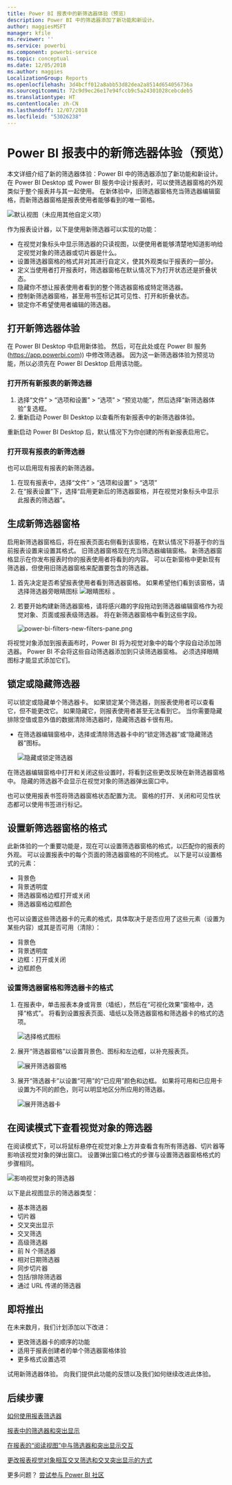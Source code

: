 ```yaml
---
title: Power BI 报表中的新筛选器体验（预览）
description: Power BI 中的筛选器添加了新功能和新设计。
author: maggiesMSFT
manager: kfile
ms.reviewer: ''
ms.service: powerbi
ms.component: powerbi-service
ms.topic: conceptual
ms.date: 12/05/2018
ms.author: maggies
LocalizationGroup: Reports
ms.openlocfilehash: 3d4bcff012a8abb53d82dea2a8514d654056736a
ms.sourcegitcommit: 72c9d9ec26e17e94fccb9c5a24301028cebcdeb5
ms.translationtype: HT
ms.contentlocale: zh-CN
ms.lasthandoff: 12/07/2018
ms.locfileid: "53026238"
---
```

# <a name="the-new-filter-experience-in-power-bi-reports-preview"></a>Power BI 报表中的新筛选器体验（预览）

本文详细介绍了新的筛选器体验：Power BI 中的筛选器添加了新功能和新设计。 在 Power BI Desktop 或 Power BI 服务中设计报表时，可以使筛选器窗格的外观类似于整个报表并与其一起使用。 在新体验中，旧筛选器窗格充当筛选器编辑窗格，而新筛选器窗格是报表使用者能够看到的唯一窗格。 
 
![默认视图（未应用其他自定义项）](media/power-bi-report-filter-preview/power-bi-filter-reading.png)

作为报表设计器，以下是使用新筛选器可以实现的功能：

- 在视觉对象标头中显示筛选器的只读视图，以便使用者能够清楚地知道影响给定视觉对象的筛选器或切片器是什么。
- 设置筛选器窗格的格式并对其进行自定义，使其外观类似于报表的一部分。
- 定义当使用者打开报表时，筛选器窗格在默认情况下为打开状态还是折叠状态。
- 隐藏你不想让报表使用者看到的整个筛选器窗格或特定筛选器。
- 控制新筛选器窗格，甚至用书签标记其可见性、打开和折叠状态。
- 锁定你不希望使用者编辑的筛选器。

## <a name="turn-on-the-new-filter-experience"></a>打开新筛选器体验 

在 Power BI Desktop 中启用新体验。 然后，可在此处或在 Power BI 服务 (https://app.powerbi.com)) 中修改筛选器。 因为这一新筛选器体验为预览功能，所以必须先在 Power BI Desktop 启用该功能。 

### <a name="turn-on-new-filters-for-all-new-reports"></a>打开所有新报表的新筛选器

1. 选择“文件” > “选项和设置” > “选项” > “预览功能”，然后选择“新筛选器体验”复选框。 
2. 重新启动 Power BI Desktop 以查看所有新报表中的新筛选器体验。

重新启动 Power BI Desktop 后，默认情况下为你创建的所有新报表启用它。  

### <a name="turn-on-new-filters-for-an-existing-report"></a>打开现有报表的新筛选器

也可以启用现有报表的新筛选器。

1. 在现有报表中，选择“文件” > “选项和设置” > “选项”
2. 在“报表设置”下，选择“启用更新后的筛选器窗格，并在视觉对象标头中显示此报表的筛选器”。

## <a name="build-the-new-filter-pane"></a>生成新筛选器窗格

启用新筛选器窗格后，将在报表页面右侧看到该窗格，在默认情况下将基于你的当前报表设置来设置其格式。 旧筛选器窗格现在充当筛选器编辑窗格。 新筛选器窗格显示在你发布报表时你的报表使用者将看到的内容。 可以在新窗格中更新现有筛选器，但使用旧筛选器窗格来配置要包含的筛选器。

1. 首先决定是否希望报表使用者看到筛选器窗格。 如果希望他们看到该窗格，请选择筛选器旁眼睛图标 ![眼睛图标](media/power-bi-report-filter-preview/power-bi-filter-off-eye-icon.png) 。

2. 若要开始构建新筛选器窗格，请将感兴趣的字段拖动到筛选器编辑窗格作为视觉对象、页面或报表级筛选器。 将在新筛选器窗格中看到这些字段。

    ![power-bi-filters-new-filters-pane.png](media/power-bi-report-filter-preview/power-bi-filters-new-filters-pane.png)

将视觉对象添加到报表画布时，Power BI 将为视觉对象中的每个字段自动添加筛选器。 Power BI 不会将这些自动筛选器添加到只读筛选器窗格。 必须选择眼睛图标才能显式添加它们。

 
## <a name="lock-or-hide-filters"></a>锁定或隐藏筛选器

可以锁定或隐藏单个筛选器卡。 如果锁定某个筛选器，则报表使用者可以查看它，但不能更改它。 如果隐藏它，则报表使用者甚至无法看到它。 当你需要隐藏排除空值或意外值的数据清除筛选器时，隐藏筛选器卡很有用。 

- 在筛选器编辑窗格中，选择或清除筛选器卡中的“锁定筛选器”或“隐藏筛选器”图标。

   ![隐藏或锁定筛选器](media/power-bi-report-filter-preview/power-bi-filter-hide-lock.gif)

在筛选器编辑窗格中打开和关闭这些设置时，将看到这些更改反映在新筛选器窗格中。 隐藏的筛选器不会显示在视觉对象的筛选器弹出窗口中。

也可以使用报表书签将筛选器窗格状态配置为流。 窗格的打开、关闭和可见性状态都可以使用书签进行标记。
 
## <a name="format-the-new-filters-pane"></a>设置新筛选器窗格的格式

此新体验的一个重要功能是，现在可以设置筛选器窗格的格式，以匹配你的报表的外观。 可以设置报表中的每个页面的筛选器窗格的不同格式。 以下是可以设置格式的元素： 

- 背景色
- 背景透明度
- 筛选器窗格边框打开或关闭
- 筛选器窗格边框颜色

也可以设置这些筛选器卡的元素的格式，具体取决于是否应用了这些元素（设置为某些内容）或其是否可用（清除）： 

- 背景色
- 背景透明度
- 边框：打开或关闭
- 边框颜色

### <a name="set-the-format-for-the-filters-pane-and-cards"></a>设置筛选器窗格和筛选器卡的格式

1. 在报表中，单击报表本身或背景（墙纸），然后在“可视化效果”窗格中，选择“格式”。 
    将看到设置报表页面、墙纸以及筛选器窗格和筛选器卡的格式的选项。

    ![选择格式图标](media/power-bi-report-filter-preview/power-bi-filter-format.png)    

1. 展开“筛选器窗格”以设置背景色、图标和左边框，以补充报表页。

    ![展开筛选器窗格](media/power-bi-report-filter-preview/power-bi-filter-format-pane.png)

1. 展开“筛选器卡”以设置“可用”的“已应用”颜色和边框。 如果将可用和已应用卡设置为不同的颜色，则可以明显地区分所应用的筛选器。 
  
    ![展开筛选器卡](media/power-bi-report-filter-preview/power-bi-filter-format-card.png)

## <a name="view-filters-for-a-visual-in-reading-mode"></a>在阅读模式下查看视觉对象的筛选器

在阅读模式下，可以将鼠标悬停在视觉对象上方并查看含有所有筛选器、切片器等影响该视觉对象的弹出窗口。 设置弹出窗口格式的步骤与设置筛选器窗格格式的步骤相同。 

![影响视觉对象的筛选器](media/power-bi-report-filter-preview/power-bi-filter-per-visual.png)

以下是此视图显示的筛选器类型： 
- 基本筛选器
- 切片器
- 交叉突出显示 
- 交叉筛选
- 高级筛选器
- 前 N 个筛选器
- 相对日期筛选器
- 同步切片器
- 包括/排除筛选器
- 通过 URL 传递的筛选器

## <a name="coming-soon"></a>即将推出

在未来数月，我们计划添加以下改进：
- 更改筛选器卡的顺序的功能
- 适用于报表创建者的单个筛选器窗格体验 
- 更多格式设置选项

试用新筛选器体验。 向我们提供此功能的反馈以及我们如何继续改进此体验。 

## <a name="next-steps"></a>后续步骤
[如何使用报表筛选器](consumer/end-user-report-filter.md)

[报表中的筛选器和突出显示](power-bi-reports-filters-and-highlighting.md)

[在报表的“阅读视图”中与筛选器和突出显示交互](consumer/end-user-reading-view.md)

[更改报表视觉对象相互交叉筛选和交叉突出显示的方式](consumer/end-user-interactions.md)

更多问题？ [尝试参与 Power BI 社区](http://community.powerbi.com/)

